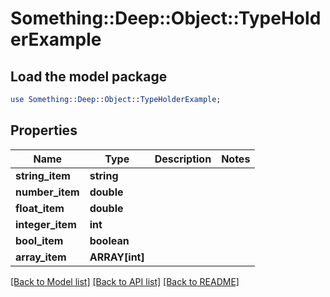 # Something::Deep::Object::TypeHolderExample

## Load the model package
```perl
use Something::Deep::Object::TypeHolderExample;
```

## Properties
Name | Type | Description | Notes
------------ | ------------- | ------------- | -------------
**string_item** | **string** |  | 
**number_item** | **double** |  | 
**float_item** | **double** |  | 
**integer_item** | **int** |  | 
**bool_item** | **boolean** |  | 
**array_item** | **ARRAY[int]** |  | 

[[Back to Model list]](../README.md#documentation-for-models) [[Back to API list]](../README.md#documentation-for-api-endpoints) [[Back to README]](../README.md)


